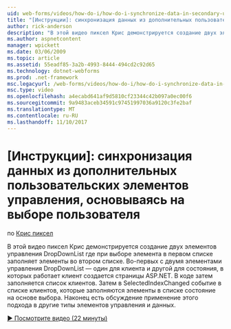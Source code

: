```yaml
---
uid: web-forms/videos/how-do-i/how-do-i-synchronize-data-in-secondary-user-controls-based-upon-user-selections
title: "[Инструкции]: синхронизация данных из дополнительных пользовательских элементов управления, основываясь на выборе пользователя | Документы Microsoft"
author: rick-anderson
description: "В этой видео пиксел Крис демонстрируется создание двух элементов управления DropDownList где при выборе элемента в первом списке заполняет элементы во втором списке. Первы..."
ms.author: aspnetcontent
manager: wpickett
ms.date: 03/06/2009
ms.topic: article
ms.assetid: 55eadf85-3a2b-4993-8444-494cd2c92d65
ms.technology: dotnet-webforms
ms.prod: .net-framework
msc.legacyurl: /web-forms/videos/how-do-i/how-do-i-synchronize-data-in-secondary-user-controls-based-upon-user-selections
msc.type: video
ms.openlocfilehash: a4ecabd641af9d5810cf23344c42b097a0ec00f6
ms.sourcegitcommit: 9a9483aceb34591c97451997036a9120c3fe2baf
ms.translationtype: MT
ms.contentlocale: ru-RU
ms.lasthandoff: 11/10/2017
---
```

<a name="how-do-i-synchronize-data-in-secondary-user-controls-based-upon-user-selections"></a>[Инструкции]: синхронизация данных из дополнительных пользовательских элементов управления, основываясь на выборе пользователя
====================
по [Крис пиксел](https://twitter.com/chrispels)

В этой видео пиксел Крис демонстрируется создание двух элементов управления DropDownList где при выборе элемента в первом списке заполняет элементы во втором списке. Во-первых с двумя элементами управления DropDownList — один для клиента и другой для состояния, в которых работает клиент создается страницы ASP.NET. В коде затем заполняется список клиентов. Затем в SelectedIndexChanged событие в списке клиентов, которые заполняются элементы в списке состояние на основе выбора. Наконец есть обсуждение применение этого подхода в другие типы элементов управления и данных.

[&#9654; Посмотрите видео (22 минуты)](https://channel9.msdn.com/Blogs/ASP-NET-Site-Videos/how-do-i-synchronize-data-in-secondary-user-controls-based-upon-user-selections)
